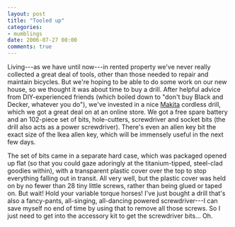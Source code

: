 ```yaml
---
layout: post
title: "Tooled up"
categories:
- mumblings
date: 2006-07-27 00:00
comments: true
---
```


<p>Living---as we have until now---in rented property we've never really collected a great deal of tools, other than those needed to repair and maintain bicycles. But we're hoping to be able to do some work on our new house, so we thought it was about time to buy a drill. After helpful advice from DIY-experienced friends (which boiled down to "don't buy Black and Decker, whatever you do"), we've invested in a nice <a href="http://www.makita.com/">Makita</a> cordless drill, which we got a great deal on at an online store. We got a free spare battery and an 102-piece set of bits, hole-cutters, screwdriver and socket bits (the drill also acts as a power screwdriver). There's even an allen key bit the exact size of the Ikea allen key, which will be immensely useful in the next few days. </p>

<p>The set of bits came in a separate hard case, which was packaged opened up flat (so that you could gaze adoringly at the titanium-tipped, steel-clad goodies within), with a transparent plastic cover over the top to stop everything falling out in transit. All very well, but the plastic cover was held on by no fewer than 28 tiny little screws, rather than being glued or taped on. But wait! Hold your variable torque horses! I've just bought a drill that's also a fancy-pants, all-singing, all-dancing powered screwdriver---I can save myself no end of time by using that to remove all those screws. So I just need to get into the accessory kit to get the screwdriver bits... Oh.</p>



